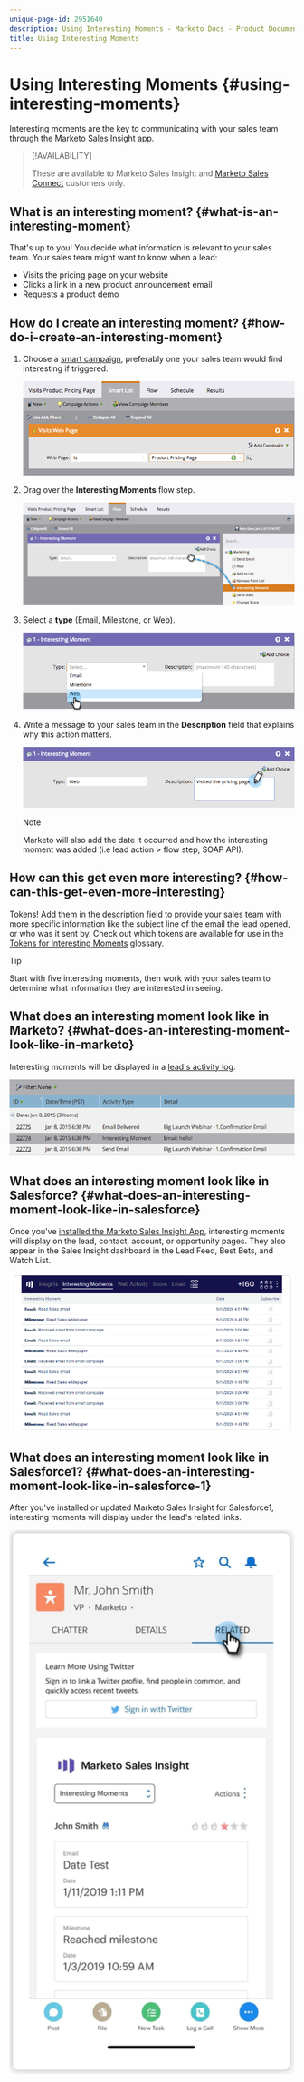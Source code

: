 ```yaml
---
unique-page-id: 2951640
description: Using Interesting Moments - Marketo Docs - Product Documentation
title: Using Interesting Moments
---
```


# Using Interesting Moments {#using-interesting-moments}

Interesting moments are the key to communicating with your sales team through the Marketo Sales Insight app.

>[!AVAILABILITY]
>
>These are available to Marketo Sales Insight and [Marketo Sales Connect](http://docs.marketo.com/x/fgTLAQ) customers only.

## What is an interesting moment?  {#what-is-an-interesting-moment}

That's up to you! You decide what information is relevant to your sales team. Your sales team might want to know when a lead:

* Visits the pricing page on your website
* Clicks a link in a new product announcement email
* Requests a product demo

## How do I create an interesting moment?  {#how-do-i-create-an-interesting-moment}

1. Choose a [smart campaign](/help/marketo/product-docs/core-marketo-concepts/smart-campaigns/understanding-smart-campaigns.md), preferably one your sales team would find interesting if triggered.

   ![](assets/image2015-1-8-18-3a8-3a54.png)

1. Drag over the **Interesting Moments** flow step.

   ![](assets/image2015-1-8-18-3a15-3a20.png)

1. Select a **type** (Email, Milestone, or Web).

   ![](assets/image2015-1-8-18-3a17-3a16.png)

1. Write a message to your sales team in the **Description** field that explains why this action matters.

   ![](assets/image2015-1-8-18-3a18-3a23.png)

   >[!NOTE]
   >
   >Marketo will also add the date it occurred and how the interesting moment was added (i.e lead action > flow step, SOAP API).

## How can this get even more interesting?  {#how-can-this-get-even-more-interesting}

Tokens! Add them in the description field to provide your sales team with more specific information like the subject line of the email the lead opened, or who was it sent by. Check out which tokens are available for use in the [Tokens for Interesting Moments](tokens-for-interesting-moments.md) glossary.

>[!TIP]
>
>Start with five interesting moments, then work with your sales team to determine what information they are interested in seeing.

## What does an interesting moment look like in Marketo?  {#what-does-an-interesting-moment-look-like-in-marketo}

Interesting moments will be displayed in a [lead's activity log](../../../../../../product-docs/core-marketo-concepts/smart-lists-and-static-lists/managing-people-in-smart-lists/using-the-person-detail-page.md).

![](assets/image2015-1-14-18-3a45-3a58.png)

## What does an interesting moment look like in Salesforce?  {#what-does-an-interesting-moment-look-like-in-salesforce}

Once you've [installed the Marketo Sales Insight App](../../../../../../product-docs/marketo-sales-insight/msi-for-salesforce/configuration/configure-marketo-sales-insight-in-salesforce-enterprise-unlimited.md), interesting moments will display on the lead, contact, account, or opportunity pages. They also appear in the Sales Insight dashboard in the Lead Feed, Best Bets, and Watch List.

![](assets/six.png)

## What does an interesting moment look like in Salesforce1? {#what-does-an-interesting-moment-look-like-in-salesforce-1}

After you've installed or updated Marketo Sales Insight for Salesforce1, interesting moments will display under the lead's related links.

![](assets/seven.png)
